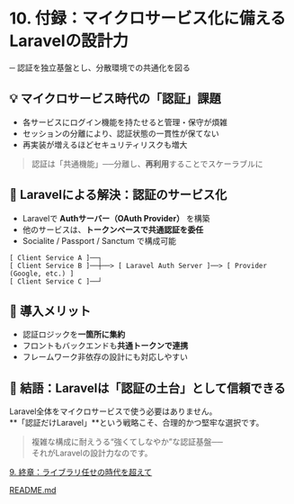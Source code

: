 # 10. 付録：マイクロサービス化に備えるLaravelの設計力
─ 認証を独立基盤とし、分散環境での共通化を図る


## 💡 マイクロサービス時代の「認証」課題

- 各サービスにログイン機能を持たせると管理・保守が煩雑
- セッションの分離により、認証状態の一貫性が保てない
- 再実装が増えるほどセキュリティリスクも増大

> 認証は「共通機能」──分離し、**再利用**することでスケーラブルに


## 🔧 Laravelによる解決：認証のサービス化

- Laravelで **Authサーバー（OAuth Provider）** を構築
- 他のサービスは、**トークンベースで共通認証を委任**
- Socialite / Passport / Sanctum で構成可能
```
[ Client Service A ]──┐
[ Client Service B ]──┼──> [ Laravel Auth Server ]──> [ Provider (Google, etc.) ]
[ Client Service C ]──┘
```


## 📌 導入メリット

- 認証ロジックを**一箇所に集約**
- フロントもバックエンドも**共通トークンで連携**
- フレームワーク非依存の設計にも対応しやすい


## 🏁 結語：Laravelは「認証の土台」として信頼できる

Laravel全体をマイクロサービスで使う必要はありません。  
**「認証だけLaravel」**という戦略こそ、合理的かつ堅牢な選択です。

> 複雑な構成に耐えうる“強くてしなやか”な認証基盤──  
> それがLaravelの設計力なのです。

[9. 終章：ライブラリ任せの時代を超えて](slides/09_final_message.md)

[README.md](./README.md)
